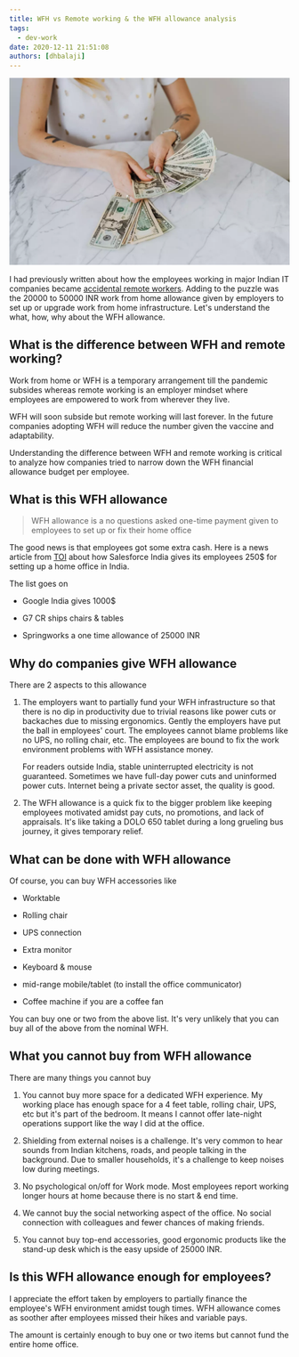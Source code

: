 ```yaml
---
title: WFH vs Remote working & the WFH allowance analysis
tags:
  - dev-work
date: 2020-12-11 21:51:08
authors: [dhbalaji]
---
```


![wfh allowance](./assets/wfh-allowance.webp)

I had previously written about how the employees working in major Indian IT companies became [accidental remote workers](https://dhbalaji.dev/2020/12/01/work/How-to-refine-your-WFH-etiquette/). Adding to the puzzle was the 20000 to 50000 INR work from home allowance given by employers to set up or upgrade work from home infrastructure. Let's understand the what, how, why about the WFH allowance.

 
## What is the difference between WFH and remote working?

Work from home or WFH is a temporary arrangement till the pandemic subsides whereas remote working is an employer mindset where employees are empowered to work from wherever they live.

WFH will soon subside but remote working will last forever. In the future companies adopting WFH will reduce the number given the vaccine and adaptability. 

Understanding the difference between WFH and remote working is critical to analyze how companies tried to narrow down the WFH financial allowance budget per employee.

## What is this WFH allowance

> WFH allowance is a no questions asked one-time payment given to employees to set up or fix their home office

The good news is that employees got some extra cash. Here is a news article from [TOI](https://timesofindia.indiatimes.com/business/india-business/covid-shot-companies-offer-wfh-allowance/articleshow/77568540.cms#:~:text=The%20Indian%20division%20of%20Salesforce,norm%20and%20include%20more%20facilities.) about how Salesforce India gives its employees 250$ for setting up a home office in India.

The list goes on

- Google India gives 1000$

- G7 CR ships chairs & tables

- Springworks a one time allowance of 25000 INR

## Why do companies give WFH allowance

There are 2 aspects to this allowance

1. The employers want to partially fund your WFH infrastructure so that there is no dip in productivity due to trivial reasons like power cuts or backaches due to missing ergonomics. Gently the employers have put the ball in employees' court. The employees cannot blame problems like no UPS, no rolling chair, etc. The employees are bound to fix the work environment problems with WFH assistance money.

    For readers outside India, stable uninterrupted electricity is not guaranteed. Sometimes we have full-day power cuts and uninformed power cuts. Internet being a private sector asset, the quality is good.

2. The WFH allowance is a quick fix to the bigger problem like keeping employees motivated amidst pay cuts, no promotions, and lack of appraisals. It's like taking a DOLO 650 tablet during a long grueling bus journey, it gives temporary relief.

## What can be done with WFH allowance

Of course, you can buy WFH accessories like

- Worktable

- Rolling chair

- UPS connection

- Extra monitor

- Keyboard & mouse

- mid-range mobile/tablet (to install the office communicator)

- Coffee machine if you are a coffee fan

You can buy one or two from the above list. It's very unlikely that you can buy all of the above from the nominal WFH.

## What you cannot buy from WFH allowance

There are many things you cannot buy

1. You cannot buy more space for a dedicated WFH experience. My working place has enough space for a 4 feet table, rolling chair, UPS, etc but it's part of the bedroom. It means I cannot offer late-night operations support like the way I did at the office.

2. Shielding from external noises is a challenge. It's very common to hear sounds from Indian kitchens, roads, and people talking in the background. Due to smaller households, it's a challenge to keep noises low during meetings.

3. No psychological on/off for Work mode. Most employees report working longer hours at home because there is no start & end time.

4. We cannot buy the social networking aspect of the office. No social connection with colleagues and fewer chances of making friends.

5. You cannot buy top-end accessories, good ergonomic products like the stand-up desk which is the easy upside of 25000 INR.

## Is this WFH allowance enough for employees?

I appreciate the effort taken by employers to partially finance the employee's WFH environment amidst tough times. WFH allowance comes as soother after employees missed their hikes and variable pays.

The amount is certainly enough to buy one or two items but cannot fund the entire home office.
